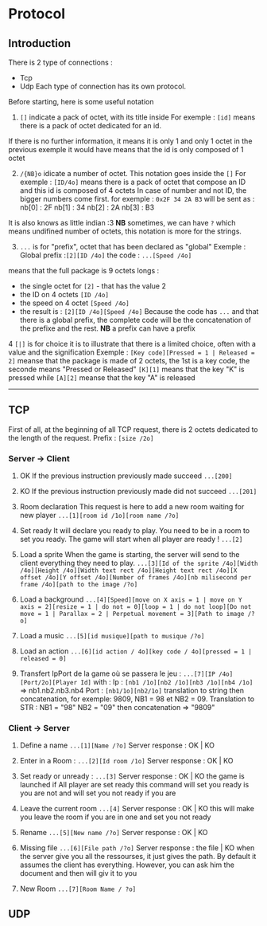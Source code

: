 # Protocol
## Introduction

There is 2 type of connections :
- Tcp
- Udp
Each type of connection has its own protocol.

Before starting, here is some useful notation
1. `[]` indicate a pack of octet, with its title inside
For exemple :
`[id]` means there is a pack of octet dedicated for an id.

If there is no further information, it means it is only 1 and only 1 octet
in the previous exemple it would have means that the id is only composed of 1 octet

2. `/{NB}o` idicate a number of octet. This notation goes inside the `[]`
For exemple :
`[ID/4o]` means there is a pack of octet that compose an ID and this id is composed of 4 octets
In case of number and not ID, the bigger numbers come first.
for exemple : `0x2F 34 2A B3` will be sent as :
nb[0] : 2F
nb[1] : 34
nb[2] : 2A
nb[3] : B3

It is also knows as little indian :3
**NB** sometimes, we can have `?` which means undifined number of octets, this notation is more for the strings.

3. `...` is for "prefix", octet that has been declared as "global"
Exemple :
Global prefix :`[2][ID /4o]`
the code : `...[Speed /4o]`

means that the full package is 9 octets longs :
- the single octet for `[2]` - that has the value 2
- the ID on 4 octets `[ID /4o]`
- the speed on 4 octet `[Speed /4o]`
- the result is : `[2][ID /4o][Speed /4o]`
Because the code has `...` and that there is a global prefix, the complete code will be the concatenation of the prefixe and the rest.
**NB** a prefix can have a prefix

4 `[|]` is for choice
it is to illustrate that there is a limited choice, often with a value and the signification
Exemple :
`[Key code][Pressed = 1 | Released = 2]`
meanse that the package is made of 2 octets, the 1st is a key code, the seconde means "Pressed or Released"
`[K][1]` means that the key "K" is pressed while `[A][2]` meanse that the key "A" is released

---

## TCP

First of all, at the beginning of all TCP request, there is 2 octets dedicated to the length of the request.
Prefix : `[size /2o]`

### Server -> Client

1. OK
If the previous instruction previously made succeed
`...[200]`

2. KO
If the previous instruction previously made did not succeed
`...[201]`

3. Room declaration
This request is here to add a new room waiting for new player
`...[1][room id /1o][room name /?o]`

4. Set ready
It will declare you ready to play. You need to be in a room to set you ready.
The game will start when all player are ready !
`...[2]`

5. Load a sprite
When the game is starting, the server will send to the client everything they need to play.
`...[3][Id of the sprite /4o][Width /4o][Height /4o][Width text rect /4o][Height text rect /4o][X offset /4o][Y offset /4o][Number of frames /4o][nb milisecond per frame /4o][path to the image /?o]`

6. Load a background
`...[4][Speed][move on X axis = 1 | move on Y axis = 2][resize = 1 | do not = 0][loop = 1 | do not loop][Do not move = 1 | Parallax = 2 | Perpetual movement = 3][Path to image /?o]`

7. Load a music
`...[5][id musique][path to musique /?o]`

8. Load an action
`...[6][id action / 4o][key code / 4o][pressed = 1 | released = 0]`

9. Transfert IpPort de la game où se passera le jeu :
`...[7][IP /4o][Port/2o][Player Id]`
with :
Ip : `[nb1 /1o][nb2 /1o][nb3 /1o][nb4 /1o]` => nb1.nb2.nb3.nb4
Port : `[nb1/1o][nb2/1o]` translation to string then concatenation, for exemple: 9809, NB1 = 98 et NB2 = 09. Translation to STR : NB1 = "98" NB2 = "09" then concatenation => "9809"

### Client -> Server

1. Define a name
`...[1][Name /?o]`
Server response : OK | KO

2. Enter in a Room :
`...[2][Id room /1o]`
Server response : OK | KO

3. Set ready or unready :
`...[3]`
Server response : OK | KO
the game is launched if All player are set ready
this command will set you ready is you are not and will set you not ready if you are

4. Leave the current room
`...[4]`
Server response : OK | KO
this will make you leave the room if you are in one and set you not ready

5. Rename
`...[5][New name /?o]`
Server response : OK | KO

6. Missing file
`...[6][File path /?o]`
Server response : the file | KO
when the server give you all the ressourses, it just gives the path. By default it assumes the client has everything.
However, you can ask him the document and then will giv it to you

7. New Room
`...[7][Room Name / ?o]`

## UDP
